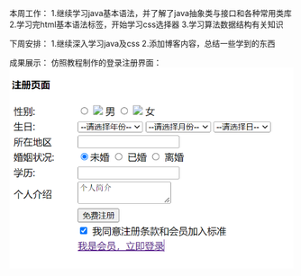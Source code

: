 本周工作：
1.继续学习java基本语法，并了解了java抽象类与接口和各种常用类库
2.学习完html基本语法标签，开始学习css选择器
3.学习算法数据结构有关知识

下周安排：
1.继续深入学习java及css
2.添加博客内容，总结一些学到的东西

成果展示：
仿照教程制作的登录注册界面：
![](img/20220314002116.png)
